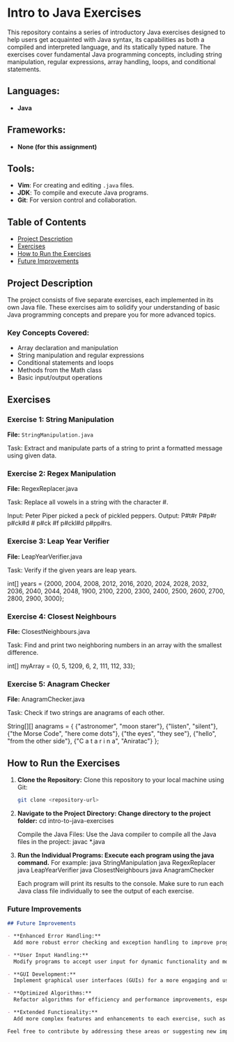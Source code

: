 # Intro to Java Exercises
This repository contains a series of introductory Java exercises designed to help users get acquainted with Java syntax, its capabilities as both a compiled and interpreted language, and its statically typed nature. The exercises cover fundamental Java programming concepts, including string manipulation, regular expressions, array handling, loops, and conditional statements.


## Languages:
- **Java**

## Frameworks:
- **None (for this assignment)**

## Tools:
- **Vim**: For creating and editing `.java` files.
- **JDK**: To compile and execute Java programs.
- **Git**: For version control and collaboration.

## Table of Contents
- [Project Description](#project-description)
- [Exercises](#exercises)
- [How to Run the Exercises](#how-to-run-the-exercises)
- [Future Improvements](#future-improvements)

## Project Description
The project consists of five separate exercises, each implemented in its own Java file. These exercises aim to solidify your understanding of basic Java programming concepts and prepare you for more advanced topics.

### Key Concepts Covered:
- Array declaration and manipulation
- String manipulation and regular expressions
- Conditional statements and loops
- Methods from the Math class
- Basic input/output operations

## Exercises

### Exercise 1: String Manipulation
**File:** `StringManipulation.java`

Task: Extract and manipulate parts of a string to print a formatted message using given data.


### Exercise 2: Regex Manipulation
**File:** RegexReplacer.java

Task: Replace all vowels in a string with the character #.

Input: Peter Piper picked a peck of pickled peppers.
Output: P#t#r P#p#r p#ck#d # p#ck #f p#ckl#d p#pp#rs.


### Exercise 3: Leap Year Verifier
**File:** LeapYearVerifier.java

Task: Verify if the given years are leap years.

int[] years = {2000, 2004, 2008, 2012, 2016, 2020, 2024, 2028, 2032, 2036, 2040, 2044, 2048, 1900, 2100, 2200, 2300, 2400, 2500, 2600, 2700, 2800, 2900, 3000};


### Exercise 4: Closest Neighbours
**File:**  ClosestNeighbours.java

Task: Find and print two neighboring numbers in an array with the smallest difference.

int[] myArray = {0, 5, 1209, 6, 2, 111, 112, 33};

### Exercise 5: Anagram Checker
**File:** AnagramChecker.java

Task: Check if two strings are anagrams of each other.

String[][] anagrams = {
    {"astronomer", "moon starer"},
    {"listen", "silent"},
    {"the Morse Code", "here come dots"},
    {"the eyes", "they see"},
    {"hello", "from the other side"},
    {"C a t a r i n a", "Aniratac"}
};


## How to Run the Exercises

1. **Clone the Repository:**
   Clone this repository to your local machine using Git:
   ```bash
   git clone <repository-url>

2. **Navigate to the Project Directory: Change directory to the project folder:**
        cd intro-to-java-exercises
   
    Compile the Java Files: Use the Java compiler to compile all the Java files in the project:
        javac *.java

3. **Run the Individual Programs: Execute each program using the java command.**
    For example:
        java StringManipulation
        java RegexReplacer
        java LeapYearVerifier
        java ClosestNeighbours
        java AnagramChecker

   Each program will print its results to the console. Make sure to run each Java class file individually to see the     output of each exercise.

   
### Future Improvements

```markdown
## Future Improvements

- **Enhanced Error Handling:**
  Add more robust error checking and exception handling to improve program reliability and user experience.

- **User Input Handling:**
  Modify programs to accept user input for dynamic functionality and more interactive testing.

- **GUI Development:**
  Implement graphical user interfaces (GUIs) for a more engaging and user-friendly experience.

- **Optimized Algorithms:**
  Refactor algorithms for efficiency and performance improvements, especially for larger datasets.

- **Extended Functionality:**
  Add more complex features and enhancements to each exercise, such as additional data processing or support for more varied inputs.

Feel free to contribute by addressing these areas or suggesting new improvements!


